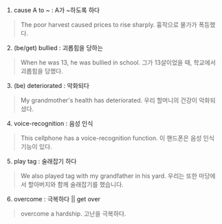 1. cause A to ~ : A가 ~하도록 하다
> The poor harvest caused prices to rise sharply. 흉작으로 물가가 폭등했다.

2. (be/get) bullied : 괴롭힘을 당하는
> When he was 13, he was bullied in school. 그가 13살이었을 때, 학교에서 괴롭힘을 당했다.

3. (be) deteriorated : 악화되다
> My grandmother's health has deteriorated. 우리 할머니의 건강이 악화되셨다.

4. voice-recognition : 음성 인식
> This cellphone has a voice-recognition function. 이 핸드폰은 음성 인식 기능이 있다.

5. play tag : 술래잡기 하다
> We also played tag with my grandfather in his yard. 우리는 또한 마당에서 할아버지와 함께 술래잡기를 했습니다.

6. overcome : 극복하다 || get over
> overcome a hardship. 고난을 극복하다.
